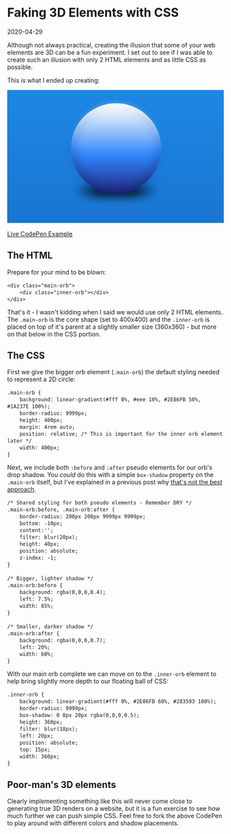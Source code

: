 # Faking 3D Elements with CSS

2020-04-29

Although not always practical, creating the illusion that some of your web elements are 3D can be a fun experiment. I set out to see if I was able to create such an illusion with only 2 HTML elements and as little CSS as possible.

This is what I ended up creating:

![Blue 3D orb made out pure CSS](/public/images/css-orb.png)

[Live CodePen Example](https://codepen.io/bradleytaunt/pen/VwvzKyb)


## The HTML

Prepare for your mind to be blown:


    <div class="main-orb">
        <div class="inner-orb"></div>
    </div>


That's it - I wasn't kidding when I said we would use only 2 HTML elements. The `.main-orb` is the core shape (set to 400x400) and the `.inner-orb` is placed on top of it's parent at a slightly smaller size (360x360) - but more on that below in the CSS portion.

## The CSS

First we give the bigger orb element (`.main-orb`) the default styling needed to represent a 2D circle:


    .main-orb {
        background: linear-gradient(#fff 0%, #eee 10%, #2E86FB 50%, #1A237E 100%);
        border-radius: 9999px;
        height: 400px;
        margin: 4rem auto;
        position: relative; /* This is important for the inner orb element later */
        width: 400px;
    }


Next, we include both `:before` and `:after` pseudo elements for our orb's drop shadow. You _could_ do this with a simple `box-shadow` property on the `.main-orb` itself, but I've explained in a previous post why [that's not the best approach](/blog/better-box-shadows.html).


    /* Shared styling for both pseudo elements - Remember DRY */
    .main-orb:before, .main-orb:after {
        border-radius: 200px 200px 9999px 9999px;
        bottom: -10px;
        content:'';
        filter: blur(20px);
        height: 40px;
        position: absolute;
        z-index: -1;
    }

    /* Bigger, lighter shadow */
    .main-orb:before {
        background: rgba(0,0,0,0.4);
        left: 7.5%;
        width: 85%;
    }

    /* Smaller, darker shadow */
    .main-orb:after {
        background: rgba(0,0,0,0.7);
        left: 20%;
        width: 60%;
    }


With our main orb complete we can move on to the `.inner-orb` element to help bring slightly more depth to our floating ball of CSS:


    .inner-orb {
        background: linear-gradient(#fff 0%, #2E86FB 60%, #283593 100%);
        border-radius: 9999px;
        box-shadow: 0 8px 20px rgba(0,0,0,0.5);
        height: 360px;
        filter: blur(18px);
        left: 20px;
        position: absolute;
        top: 15px;
        width: 360px;
    }

## Poor-man's 3D elements

Clearly implementing something like this will never come close to generating true 3D renders on a website, but it is a fun exercise to see how much further we can push simple CSS. Feel free to fork the above CodePen to play around with different colors and shadow placements.
